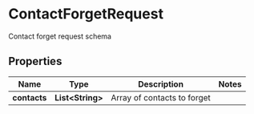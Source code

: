 

# ContactForgetRequest

Contact forget request schema
## Properties

Name | Type | Description | Notes
------------ | ------------- | ------------- | -------------
**contacts** | **List&lt;String&gt;** | Array of contacts to forget | 



